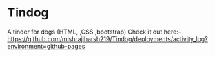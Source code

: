 # Tindog
A tinder for dogs (HTML, ,CSS ,bootstrap)
Check it out here:-
https://github.com/mishrajiharsh219/Tindog/deployments/activity_log?environment=github-pages
